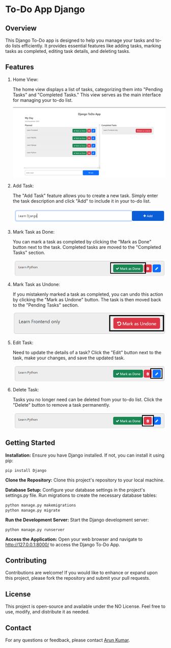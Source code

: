 # To-Do App Django

## Overview
This Django To-Do app is designed to help you manage your tasks and to-do lists efficiently. It provides essential features like adding tasks, marking tasks as completed, editing task details, and deleting tasks.


## Features

1. Home View:

    The home view displays a list of tasks, categorizing them into "Pending Tasks" and "Completed Tasks." This view serves as the main interface for managing your to-do list.

    ![Home View](images_for_readme/home.png)

2. Add Task:

    The "Add Task" feature allows you to create a new task. Simply enter the task description and click "Add" to include it in your to-do list.

    ![Add Task](images_for_readme/add_task.png)

3. Mark Task as Done:

    You can mark a task as completed by clicking the "Mark as Done" button next to the task. Completed tasks are moved to the "Completed Tasks" section.

    ![Mark Task as Done](images_for_readme/mark_as_done.png)

4. Mark Task as Undone:

    If you mistakenly marked a task as completed, you can undo this action by clicking the "Mark as Undone" button. The task is then moved back to the "Pending Tasks" section.

    ![Mark Task as Undone](images_for_readme/mark_as_undone.png)

5. Edit Task:

    Need to update the details of a task? Click the "Edit" button next to the task, make your changes, and save the updated task.

    ![Edit Task](images_for_readme/edit_task.png)

6. Delete Task:

    Tasks you no longer need can be deleted from your to-do list. Click the "Delete" button to remove a task permanently.

    ![Delete Task](images_for_readme/delete_task.png)

## Getting Started

**Installation:** Ensure you have Django installed. If not, you can install it using pip:
```
pip install Django
```

**Clone the Repository:** Clone this project's repository to your local machine.

**Database Setup:** Configure your database settings in the project's settings.py file. Run migrations to create the necessary database tables:
```
python manage.py makemigrations
python manage.py migrate
```

**Run the Development Server:** Start the Django development server:
```
python manage.py runserver
```

**Access the Application:** Open your web browser and navigate to http://127.0.0.1:8000/ to access the Django To-Do App.

## Contributing
Contributions are welcome! If you would like to enhance or expand upon this project, please fork the repository and submit your pull requests.

## License
This project is open-source and available under the NO License. Feel free to use, modify, and distribute it as needed.

## Contact
For any questions or feedback, please contact [Arun Kumar](arun.kumar.2403gg@gmail.com).
